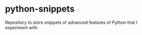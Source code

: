 # python-snippets
Repository to store snippets of advanced features of Python that I experiment with.
